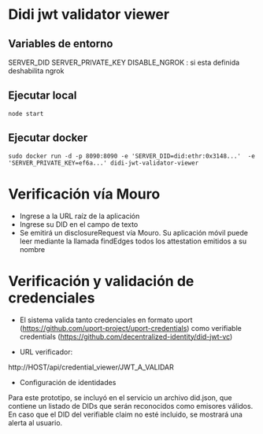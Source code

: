 # Didi jwt validator viewer

## Variables de entorno

SERVER_DID
SERVER_PRIVATE_KEY
DISABLE_NGROK : si esta definida deshabilita ngrok


## Ejecutar local
```
node start
```

## Ejecutar docker
```
sudo docker run -d -p 8090:8090 -e 'SERVER_DID=did:ethr:0x3148...'  -e 'SERVER_PRIVATE_KEY=ef6a...' didi-jwt-validator-viewer
```

# Verificación vía Mouro

* Ingrese a la URL raíz de la aplicación
* Ingrese su DID en el campo de texto
* Se emitirá un disclosureRequest vía Mouro. Su aplicación móvil puede leer mediante la llamada findEdges todos los attestation emitidos a su nombre

# Verificación y validación de credenciales

* El sistema valida tanto credenciales en formato uport (https://github.com/uport-project/uport-credentials) como verifiable credentials (https://github.com/decentralized-identity/did-jwt-vc)

* URL verificador:

http://HOST/api/credential_viewer/JWT_A_VALIDAR

* Configuración de identidades

Para este prototipo, se incluyó en el servicio un archivo did.json, que contiene un listado de DIDs que serán reconocidos como emisores válidos. En caso que el DID del verifiable claim no esté incluido, se mostrará una alerta al usuario.
